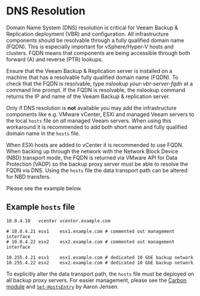 # DNS Resolution

Domain Name System (DNS) resolution is critical for Veeam Backup & Replication deployment (VBR)
and configuration. All infrastructure components should be resolvable through a fully qualified domain name (FQDN). This is especially important for vSphere/Hyper-V hosts and clusters. FQDN means that components are being accessible through both forward (A) and reverse (PTR) lookups.

Ensure that the Veeam Backup & Replication server is installed on a machine that has a resolvable fully qualified domain name (FQDN). To check that the FQDN is resolvable, type _nslookup your-vbr-server-fqdn_ at a command line prompt. If the FQDN is resolvable, the nslookup command returns the IP and name of the Veeam Backup & replication server.

Only if DNS resolution is __not__ available you may add the infrastructure components like e.g. VMware vCenter, ESXi and managed Veeam servers to the local `hosts` file on _all_ managed Veeam servers. When using this workaround it is recommended to add both short name and fully qualified domain name in the `hosts` file.

When ESXi hosts are added to vCenter it is recommended to use FQDN. When backing up through the network with the Network Block Device (NBD) transport mode, the FQDN is returned via VMware API for Data Protection (VADP) so the backup proxy server must be able to resolve the FQDN via DNS. Using the `hosts` file the data transport path can be altered for NBD transfers.

Please see the example below.

## Example `hosts` file

	10.0.4.10	vcenter	vcenter.example.com

	# 10.0.4.21	esx1	esx1.example.com # commented out management interface
	# 10.0.4.22	esx2	esx2.example.com # commented out management interface

	10.255.4.21	esx1	esx1.example.com # dedicated 10 GbE backup network
	10.255.4.22	esx2	esx2.example.com # dedicated 10 GbE backup network

To explicitly alter the data transport path, the `hosts` file must be deployed on all backup proxy servers. For easier management, please see the [Carbon module](http://get-carbon.org) and [`Set-HostsEntry`](http://get-carbon.org/Set-HostsEntry.html) by Aaron Jensen.

